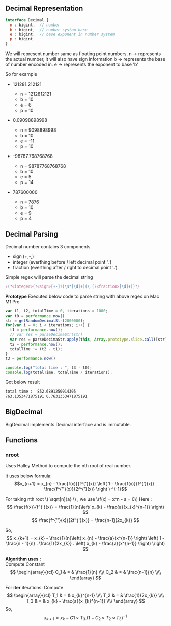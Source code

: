 ## Decimal Representation

```javascript
interface Decimal {
  n : bigint,  // number
  b : bigint,  // number system base
  e : bigint,  // base exponent in number system
  p : bigint
}
```
We will represent number same as floating point numbers.
n -> represents the actual number, it will also have sign information
b -> represents the base of number encoded in.
e -> represents the exponent to base 'b'

So for example
- 121281.212121
  - n = 1212812121
  - b = 10
  - e = 6
  - p = 10

- 0.09098898998
  - n = 9098898998
  - b = 10
  - e = -11
  - p = 10

- -98787.768768768
  - n = 98787768768768
  - b = 10
  - e = 5
  - p = 14

- 787600000
  - n = 7876
  - b = 10
  - e = 9
  - p = 4

## Decimal Parsing
Decimal number contains 3 components.
- sign (+,-,<empty>) 
- integer (everthing before / left decimal point '.')
- fraction (everthing after / right to decimal point '.')

Simple regex will parse the decimal string
```js
/(?<integer>(?<sign>[+-]?)\s*[\d]+)(\.(?<fraction>[\d]+))?/
```
**Prototype** 
Executed below code to parse string with above regex on Mac M1 Pro
```js
var t1, t2, totalTime = 0, iterations = 1000;
var t0 = performance.now()
str = getRandomDecimalStr(2000000);
for(var i = 0; i < iterations; i++) {
  t1 = performance.now();
  // var res = parseDecimaStr(str)
  var res = parseDecimaStr.apply(this, Array.prototype.slice.call([str], 0));
  t2 = performance.now();
  totalTime += (t2 - t1);
}
t3 = performance.now()

console.log("total time : ", t3 - t0);
console.log(totalTime, totalTime / iterations);
```

Got below result
```cmd
total time :  852.6891250014305
763.1353471875191 0.7631353471875191
```

## BigDecimal
BigDecimal implements Decimal interface and is immutable.


## Functions
### nroot
Uses Halley Method to compute the nth root of real number.

It uses below formula: 
  $$x_{n+1} = x_{n} - \frac{f(x)}{f^{'}(x)} \left( 1 - \frac{f(x)}{f^{'}(x)} . \frac{f^{''}(x)}{2f^{'}(x)} \right ) ^{-1}$$

For taking nth root  \\( \sqrt[n]{a} \\) , we use \\(f(x) = x^n - a = 0\\)
Here : 
  $$ \frac{f(x)}{f^{'}(x)} = \frac{1}{n}\left( x_{k} - \frac{a}{x_{k}^{n-1}}  \right) $$
  $$ \frac{f^{''}(x)}{2f^{'}(x)} = \frac{n-1}{2x_{k}} $$

So, 
  $$ x_{k+1} = 
      x_{k} 
      - \frac{1}{n}\left( x_{n} - \frac{a}{x^{n-1}}  \right)  
      \left( 1 -  \frac{n - 1}{n} . \frac{1}{2x_{k}} . \left( x_{k} - \frac{a}{x^{n-1}}  \right) \right)
  $$

**Algorithm uses :**<br>
Compute Constant 
$$
\begin{array}{rcl}
 C_1 & = &  \frac{1}{n} \\\\
 C_2 & = & \frac{n-1}{n} \\\\
\end{array}
 $$ 

For **iter** iterations: Compute
$$
\begin{array}{rcl} 
T_1 & = & x_{k}^{n-1} \\\\
T_2 & = & \frac{1}{2x_{k}} \\\\
T_3 & = & x_{k} - \frac{a}{x_{k}^{n-1}} \\\\
\end{array}
$$
So,
$$ x_{k+1} = x_{k} - C1 \times T_3 . \left( 1 - C_2 \times T_2 \times T_3 \right)^{-1} $$